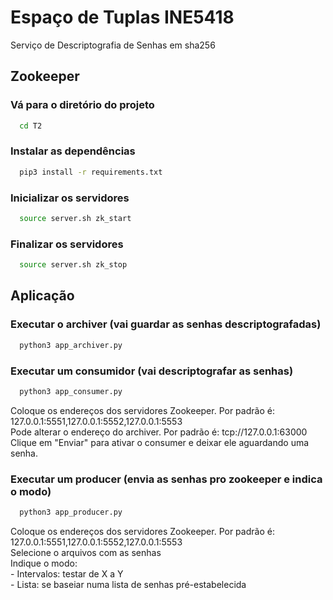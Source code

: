 
# Espaço de Tuplas INE5418

Serviço de Descriptografia de Senhas em sha256

## Zookeeper

### Vá para o diretório do projeto

```bash
  cd T2
```

### Instalar as dependências

```bash
  pip3 install -r requirements.txt
```

### Inicializar os servidores

```bash
  source server.sh zk_start
```

### Finalizar os servidores

```bash
  source server.sh zk_stop
```

## Aplicação

### Executar o archiver (vai guardar as senhas descriptografadas)

```bash
  python3 app_archiver.py
```

### Executar um consumidor (vai descriptografar as senhas)

```bash
  python3 app_consumer.py
```
  Coloque os endereços dos servidores Zookeeper. Por padrão é: 127.0.0.1:5551,127.0.0.1:5552,127.0.0.1:5553 <br />
  Pode alterar o endereço do archiver. Por padrão é: tcp://127.0.0.1:63000 <br />
  Clique em "Enviar" para ativar o consumer e deixar ele aguardando uma senha. <br />

### Executar um producer (envia as senhas pro zookeeper e indica o modo)

```bash
  python3 app_producer.py
```
  Coloque os endereços dos servidores Zookeeper. Por padrão é: 127.0.0.1:5551,127.0.0.1:5552,127.0.0.1:5553 <br />
  Selecione o arquivos com as senhas <br />
  Indique o modo: <br />
    - Intervalos: testar de X a Y <br />
    - Lista: se baseiar numa lista de senhas pré-estabelecida <br />
